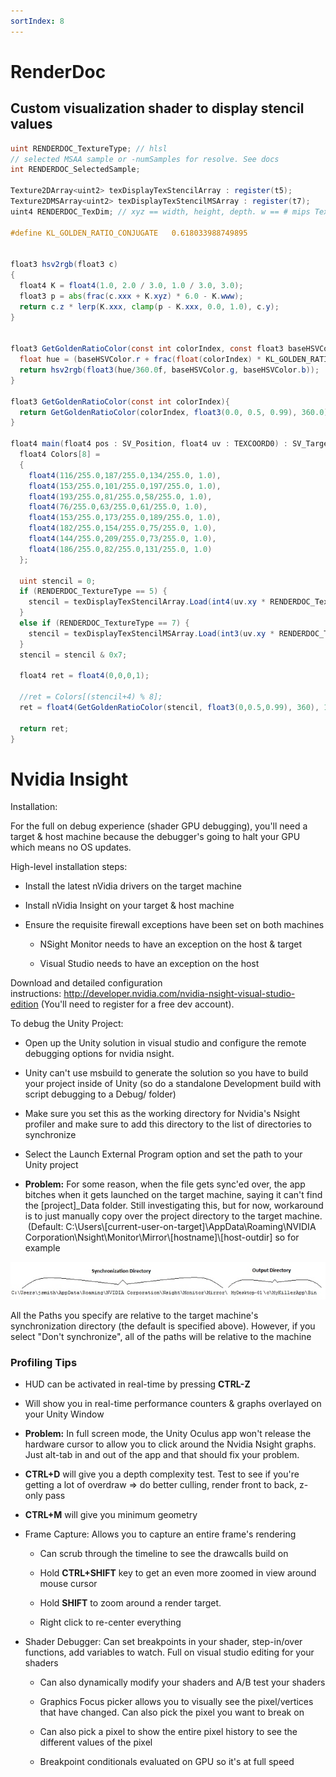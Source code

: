 ```yaml
---
sortIndex: 8
---
```


# RenderDoc

## Custom visualization shader to display stencil values

```glsl
uint RENDERDOC_TextureType; // hlsl
// selected MSAA sample or -numSamples for resolve. See docs
int RENDERDOC_SelectedSample;

Texture2DArray<uint2> texDisplayTexStencilArray : register(t5);
Texture2DMSArray<uint2> texDisplayTexStencilMSArray : register(t7);
uint4 RENDERDOC_TexDim; // xyz == width, height, depth. w == # mips Texture2DArray<uint2> texDisplayTexStencilArray : register(t5);

#define KL_GOLDEN_RATIO_CONJUGATE   0.618033988749895


float3 hsv2rgb(float3 c)
{
  float4 K = float4(1.0, 2.0 / 3.0, 1.0 / 3.0, 3.0);
  float3 p = abs(frac(c.xxx + K.xyz) * 6.0 - K.www);
  return c.z * lerp(K.xxx, clamp(p - K.xxx, 0.0, 1.0), c.y);
}


float3 GetGoldenRatioColor(const int colorIndex, const float3 baseHSVColor, const float hueRange) {
  float hue = (baseHSVColor.r + frac(float(colorIndex) * KL_GOLDEN_RATIO_CONJUGATE) * hueRange) % 360.0f;
  return hsv2rgb(float3(hue/360.0f, baseHSVColor.g, baseHSVColor.b));
}

float3 GetGoldenRatioColor(const int colorIndex){
  return GetGoldenRatioColor(colorIndex, float3(0.0, 0.5, 0.99), 360.0);
}

float4 main(float4 pos : SV_Position, float4 uv : TEXCOORD0) : SV_Target0 {
  float4 Colors[8] =
  {
    float4(116/255.0,187/255.0,134/255.0, 1.0),
    float4(153/255.0,101/255.0,197/255.0, 1.0),
    float4(193/255.0,81/255.0,58/255.0, 1.0),
    float4(76/255.0,63/255.0,61/255.0, 1.0),
    float4(153/255.0,173/255.0,189/255.0, 1.0),
    float4(182/255.0,154/255.0,75/255.0, 1.0),
    float4(144/255.0,209/255.0,73/255.0, 1.0),
    float4(186/255.0,82/255.0,131/255.0, 1.0)
  };

  uint stencil = 0;
  if (RENDERDOC_TextureType == 5) {
    stencil = texDisplayTexStencilArray.Load(int4(uv.xy * RENDERDOC_TexDim.xy, 0, 0)).g;
  }
  else if (RENDERDOC_TextureType == 7) {
    stencil = texDisplayTexStencilMSArray.Load(int3(uv.xy * RENDERDOC_TexDim.xy, 0), RENDERDOC_SelectedSample).g;
  }
  stencil = stencil & 0x7;

  float4 ret = float4(0,0,0,1);

  //ret = Colors[(stencil+4) % 8];
  ret = float4(GetGoldenRatioColor(stencil, float3(0,0.5,0.99), 360), 1.0);

  return ret;
}
```

# Nvidia Insight

Installation:

For the full on debug experience (shader GPU debugging), you'll need a target & host machine because the debugger's going to halt your GPU which means no OS updates.

High-level installation steps:

- Install the latest nVidia drivers on the target machine

- Install nVidia Insight on your target & host machine

- Ensure the requisite firewall exceptions have been set on both machines

  - NSight Monitor needs to have an exception on the host & target

  - Visual Studio needs to have an exception on the host

Download and detailed configuration instructions: <http://developer.nvidia.com/nvidia-nsight-visual-studio-edition> (You'll need to register for a free dev account).

To debug the Unity Project:

- Open up the Unity solution in visual studio and configure the remote debugging options for nvidia nsight.

- Unity can't use msbuild to generate the solution so you have to build your project inside of Unity (so do a standalone Development build with script debugging to a Debug/ folder)

- Make sure you set this as the working directory for Nvidia's Nsight profiler and make sure to add this directory to the list of directories to synchronize

- Select the Launch External Program option and set the path to your Unity project

- **Problem:** For some reason, when the file gets sync'ed over, the app bitches when it gets launched on the target machine, saying it can't find the \[project]\_Data folder. Still investigating this, but for now, workaround is to just manually copy over the project directory to the target machine.  (Default: C:\\Users\\\[current-user-on-target]\\AppData\\Roaming\\NVIDIA Corporation\\Nsight\\Monitor\\Mirror\\\[hostname]\\\[host-outdir] so for example

![Debugging_wNsight_NVidiaInsight](../../assets/Debugging_wNsight_NVidiaInsight.jpg)

All the Paths you specify are relative to the target machine's synchronization directory (the default is specified above). However, if you select "Don't synchronize", all of the paths will be relative to the machine

### Profiling Tips

- HUD can be activated in real-time by pressing **CTRL-Z**

- Will show you in real-time performance counters & graphs overlayed on your Unity Window

- **Problem:** In full screen mode, the Unity Oculus app won't release the hardware cursor to allow you to click around the Nvidia Nsight graphs. Just alt-tab in and out of the app and that should fix your problem.

- **CTRL+D** will give you a depth complexity test. Test to see if you're getting a lot of overdraw => do better culling, render front to back, z-only pass

- **CTRL+M** will give you minimum geometry

- Frame Capture: Allows you to capture an entire frame's rendering

  - Can scrub through the timeline to see the drawcalls build on

  - Hold **CTRL+SHIFT** key to get an even more zoomed in view around mouse cursor

  - Hold **SHIFT** to zoom around a render target.

  - Right click to re-center everything

- Shader Debugger: Can set breakpoints in your shader, step-in/over functions, add variables to watch. Full on visual studio editing for your shaders

  - Can also dynamically modify your shaders and A/B test your shaders

  - Graphics Focus picker allows you to visually see the pixel/vertices that have changed. Can also pick the pixel you want to break on

  - Can also pick a pixel to show the entire pixel history to see the different values of the pixel

  - Breakpoint conditionals evaluated on GPU so it's at full speed

